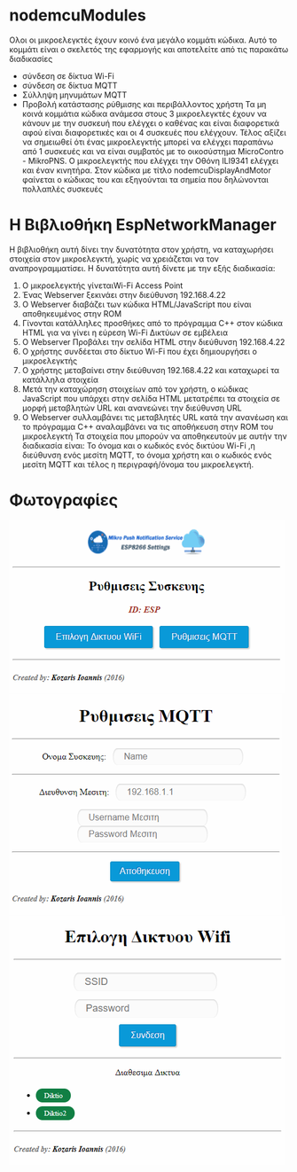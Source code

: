 # nodemcuModules
 Ολοι οι μικροελεγκτές  έχουν κοινό ένα μεγάλο κομμάτι κώδικα. Αυτό το κομμάτι είναι ο σκελετός της εφαρμογής και αποτελείτε από τις παρακάτω διαδικασίες
*	σύνδεση σε δίκτυα Wi-Fi
*	σύνδεση σε δίκτυα MQTT
*	Σύλληψη μηνυμάτων MQTT
*	Προβολή κατάστασης ρύθμισης και περιβάλλοντος χρήστη
Τα μη κοινά κομμάτια κώδικα ανάμεσα στους 3 μικροελεγκτές έχουν να κάνουν με την συσκευή που ελέγχει ο καθένας και είναι διαφορετικά αφού είναι διαφορετικές και οι 4 συσκευές που ελέγχουν. Τέλος αξίζει να σημειωθεί ότι ένας μικροελεγκτής μπορεί να ελέγχει παραπάνω από 1 συσκευές και να είναι συμβατός με το οικοσύστημα MicroContro - MikroPNS. Ο μικροελεγκτής που ελέγχει την Οθόνη ILI9341 ελέγχει και έναν κινητήρα. Στον κώδικα με τίτλο nodemcuDisplayAndMotor φαίνεται ο κώδικας του και εξηγούνται τα σημεία που δηλώνονται πολλαπλές συσκευές
# H Βιβλιοθήκη EspNetworkManager 
Η βιβλιοθήκη αυτή δίνει την δυνατότητα στον χρήστη, να καταχωρήσει στοιχεία στον μικροελεγκτή, χωρίς να χρειάζεται να τον αναπρογραμματίσει. Η δυνατότητα αυτή δίνετε με την εξής διαδικασία:
1.	Ο μικροελεγκτής γίνεταιWi-Fi Access Point
2.	Ένας Webserver ξεκινάει στην διεύθυνση 192.168.4.22
3.	Ο Webserver διαβάζει των κώδικα HTML/JavaScript που είναι αποθηκευμένος στην ROM
4.	Γίνονται κατάλληλες προσθήκες από το πρόγραμμα C++ στον κώδικα HTML για να γίνει η εύρεση Wi-Fi Δικτύων σε εμβέλεια 
5.	Ο Webserver Προβάλει την σελίδα HTML στην διεύθυνση 192.168.4.22
6.	Ο χρήστης συνδέεται στο δίκτυο Wi-Fi που έχει δημιουργήσει ο μικροελεγκτής
7.	Ο χρήστης μεταβαίνει στην διεύθυνση 192.168.4.22 και καταχωρεί τα κατάλληλα στοιχεία
8.	Μετά την καταχώρηση στοιχείων από τον χρήστη, ο κώδικας JavaScript που υπάρχει στην σελίδα HTML μετατρέπει τα στοιχεία σε μορφή μεταβλητών URL  και ανανεώνει την διεύθυνση URL
9.	O Webserver συλλαμβάνει τις μεταβλητές URL κατά την ανανέωση και το πρόγραμμα C++ αναλαμβάνει να τις αποθήκευση στην ROM του μικροελεγκτή
Τα στοιχεία που μπορούν να αποθηκευτούν με αυτήν την διαδικασία είναι: Το όνομα  και ο κωδικός ενός δικτύου Wi-Fi ,η διεύθυνση ενός μεσίτη MQTT, το όνομα χρήστη και ο κωδικός ενός μεσίτη MQTT και τέλος η περιγραφή/όνομα του μικροελεγκτή.

# Φωτογραφίες #
![alt text](https://github.com/ZanKoz/Esp8266-MQTT-IoT-Devices/blob/master/NetManager%20Screenshots/Main%20esp.PNG)
![alt text](https://github.com/ZanKoz/Esp8266-MQTT-IoT-Devices/blob/master/NetManager%20Screenshots/Options%20Chooser.PNG)
![alt text](https://github.com/ZanKoz/Esp8266-MQTT-IoT-Devices/blob/master/NetManager%20Screenshots/Wifi%20Chooser.PNG)
